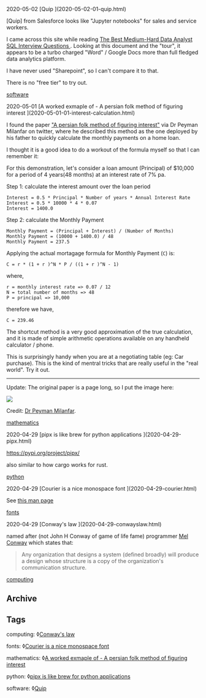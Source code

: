 <div class="post"><date>2020-05-02</date>
[Quip
](2020-05-02-01-quip.html)

[Quip] from Salesforce looks like "Jupyter notebooks" for sales and service workers.

I came across this site while reading [The Best Medium-Hard Data Analyst SQL Interview Questions  ](https://quip.com/2gwZArKuWk7W). Looking at this document and the "tour", it appears to be a turbo charged "Word" / Google Docs more than full fledged data analytics platform.

I have never used "Sharepoint", so I can't compare it to that.

There is no "free tier" to try out.

<a href="index.html#software" class="tag software">software</a> 
</div>
<div class="post"><date>2020-05-01</date>
[A worked exmaple of - A persian folk method of figuring interest
](2020-05-01-01-interest-calculation.html)

I found the paper ["A persian folk method of figuring interest"](https://twitter.com/docmilanfar/status/1254535223733186560) via Dr Peyman Milanfar on twitter, where he described this method as the one deployed by his father to quickly calculate the monthly payments on a home loan.

I thought it is a good idea to do a workout of the formula myself so that I can remember it:

For this demonstration, let's consider a loan amount (Principal) of $10,000 for a period of 4 years(48 months) at an interest rate of 7% pa.

Step 1: calculate the interest amount over the loan period

	Interest = 0.5 * Principal * Number of years * Annual Interest Rate
	Interest = 0.5 * 10000 * 4 * 0.07
	Interest = 1400.0

Step 2: calculate the Monthly Payment

	Monthly Payment = (Principal + Interest) / (Number of Months)
	Monthly Payment = (10000 + 1400.0) / 48
	Monthly Payment = 237.5


Applying the actual mortagage formula for Monthly Payment (`C`) is:

	C = r * (1 + r )^N * P / ((1 + r )^N - 1)

where,

	r = monthly interest rate => 0.07 / 12
	N = total number of months => 48
	P = principal => 10,000

therefore we have,

	C = 239.46

The shortcut method is a very good approximation of the true calculation, and it is made of simple arithmetic operations available on any handheld calculator / phone.

This is surprisingly handy when you are at a negotiating table (eg: Car purchase). This is the kind of mentral tricks that are really useful in the "real world". Try it out.

----

Update: The original paper is a page long, so I put the image here:

![](https://i.imgur.com/wTzH0Cy.png)

Credit: [Dr Peyman Milanfar](https://twitter.com/docmilanfar/status/1254535223733186560).


<a href="index.html#mathematics" class="tag mathematics">mathematics</a> 
</div>
<div class="post"><date>2020-04-29</date>
[pipx is like brew for python applications
](2020-04-29-pipx.html)

<https://pypi.org/project/pipx/>

also similar to how cargo works for rust.

<a href="index.html#python" class="tag python">python</a> 

</div>
<div class="post"><date>2020-04-29</date>
[Courier is a nice monospace font
](2020-04-29-courier.html)

See [this man page](https://sveinbjorn.org/files/manpages/platypus.man.html)

<a href="index.html#fonts" class="tag fonts">fonts</a> 
</div>
<div class="post"><date>2020-04-29</date>
[Conway's law
](2020-04-29-conwayslaw.html)

named after (not John H Conway of game of life fame) programmer [Mel Conway](http://www.melconway.com/Home/Conways_Law.html) which states that:

> Any organization that designs a system (defined broadly) will produce a design whose structure is a copy of the organization's communication structure.

<a href="index.html#computing" class="tag computing">computing</a> 
</div>

## Archive

## Tags


<span id="computing" class="tagged">computing</span>: ◊[Conway's law](2020-04-29-conwayslaw.html)

<span id="fonts" class="tagged">fonts</span>: ◊[Courier is a nice monospace font](2020-04-29-courier.html)

<span id="mathematics" class="tagged">mathematics</span>: ◊[A worked exmaple of - A persian folk method of figuring interest](2020-05-01-01-interest-calculation.html)

<span id="python" class="tagged">python</span>: ◊[pipx is like brew for python applications](2020-04-29-pipx.html)

<span id="software" class="tagged">software</span>: ◊[Quip](2020-05-02-01-quip.html)